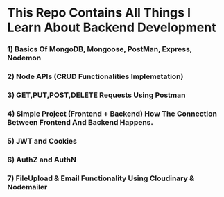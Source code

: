 # This Repo Contains All Things I Learn About Backend Development
  ### 1) Basics Of MongoDB, Mongoose, PostMan, Express, Nodemon
  ### 2) Node APIs (CRUD Functionalities Implemetation)
  ### 3) GET,PUT,POST,DELETE Requests Using Postman
  ### 4) Simple Project (Frontend + Backend) How The Connection Between Frontend And Backend Happens.
  ### 5) JWT and Cookies
  ### 6) AuthZ and AuthN
  ### 7) FileUpload & Email Functionality Using Cloudinary & Nodemailer
